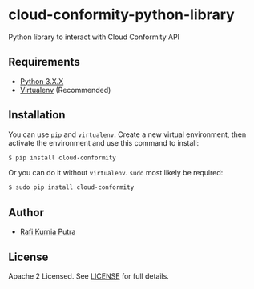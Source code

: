 # cloud-conformity-python-library
Python library to interact with Cloud Conformity API

## Requirements

* [Python 3.X.X](https://www.python.org/downloads/)
* [Virtualenv](https://virtualenv.pypa.io/en/latest/) (Recommended)

## Installation

You can use `pip` and `virtualenv`. Create a new virtual environment, then activate the environment and use this command to install:
```bash
$ pip install cloud-conformity
```

Or you can do it without `virtualenv`. `sudo` most likely be required:
```bash
$ sudo pip install cloud-conformity
```

## Author

* [Rafi Kurnia Putra](https://github.com/rafikurnia)

## License

Apache 2 Licensed. See [LICENSE](https://github.com/traveloka/cloud-conformity-python-library/blob/master/LICENSE) for full details.